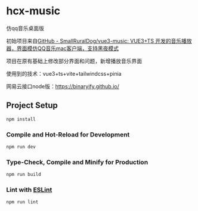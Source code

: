 # hcx-music

仿qq音乐桌面版

初始项目来自[GitHub - SmallRuralDog/vue3-music: VUE3+TS 开发的音乐播放器，界面模仿QQ音乐mac客户端，支持黑夜模式](https://github.com/SmallRuralDog/vue3-music)

项目在原有基础上修改部分界面和问题，新增播放音乐界面

使用到的技术：vue3+ts+vite+tailwindcss+pinia

网易云接口node版：https://binaryify.github.io/

## Project Setup

```sh
npm install
```

### Compile and Hot-Reload for Development

```sh
npm run dev
```

### Type-Check, Compile and Minify for Production

```sh
npm run build
```

### Lint with [ESLint](https://eslint.org/)

```sh
npm run lint
```
